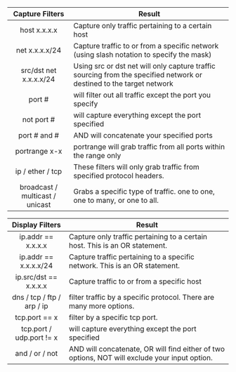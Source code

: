 |**Capture Filters**|**Result**|
|:-:|---|
|host x.x.x.x|Capture only traffic pertaining to a certain host|
|net x.x.x.x/24|Capture traffic to or from a specific network (using slash notation to specify the mask)|
|src/dst net x.x.x.x/24|Using src or dst net will only capture traffic sourcing from the specified network or destined to the target network|
|port #|will filter out all traffic except the port you specify|
|not port #|will capture everything except the port specified|
|port # and #|AND will concatenate your specified ports|
|portrange x-x|portrange will grab traffic from all ports within the range only|
|ip / ether / tcp|These filters will only grab traffic from specified protocol headers.|
|broadcast / multicast / unicast|Grabs a specific type of traffic. one to one, one to many, or one to all.|

|**Display Filters**|**Result**|
|:-:|---|
|ip.addr == x.x.x.x|Capture only traffic pertaining to a certain host. This is an OR statement.|
|ip.addr == x.x.x.x/24|Capture traffic pertaining to a specific network. This is an OR statement.|
|ip.src/dst == x.x.x.x|Capture traffic to or from a specific host|
|dns / tcp / ftp / arp / ip|filter traffic by a specific protocol. There are many more options.|
|tcp.port == x|filter by a specific tcp port.|
|tcp.port / udp.port != x|will capture everything except the port specified|
|and / or / not|AND will concatenate, OR will find either of two options, NOT will exclude your input option.|